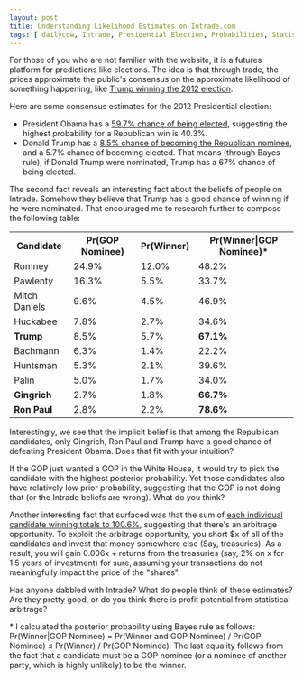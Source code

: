 ```yaml
---
layout: post
title: Understanding Likelihood Estimates on Intrade.com
tags: [ dailycow, Intrade, Presidential Election, Probabilities, Statistics ]
---
```

For those of you who are not familiar with the website, it is a futures platform for predictions like elections. The idea is that through trade, the prices approximate the public's consensus on the approximate likelihood of something happening, like <a href="http://intrade.com/v4/markets/contract/?contractId=748151">Trump winning the 2012 election</a>.

Here are some consensus estimates for the 2012 Presidential election:

* President Obama has a <a href="http://intrade.com/v4/markets/contract/?contractId=743474">59.7% chance of being elected</a>, suggesting the highest probability for a Republican win is 40.3%.
* Donald Trump has a <a href="http://intrade.com/v4/markets/contract/?contractId=741970">8.5% chance of becoming the Republican nominee</a>, and a 5.7% chance of becoming elected. That means (through Bayes rule), if Donald Trump were nominated, Trump has a 67% chance of being elected.

The second fact reveals an interesting fact about the beliefs of people on Intrade. Somehow they believe that Trump has a good chance of winning if he were nominated. That encouraged me to research further to compose the following table:

<table>
<tr><th>Candidate</th><th>Pr(GOP Nominee)</th><th>Pr(Winner)</th><th>Pr(Winner|GOP Nominee)*</th></tr>
<tr><td>Romney</td><td>24.9%</td><td>12.0%</td><td>48.2%</td></tr>
<tr><td>Pawlenty</td><td>16.3%</td><td>5.5%</td><td>33.7%</td></tr>
<tr><td>Mitch Daniels</td><td>9.6%</td><td>4.5%</td><td>46.9%</td></tr>
<tr><td>Huckabee</td><td>7.8%</td><td>2.7%</td><td>34.6%</td></tr>
<tr><td><strong>Trump</strong></td><td>8.5%</td><td>5.7%</td><td><strong>67.1%</strong></td></tr>
<tr><td>Bachmann</td><td>6.3%</td><td>1.4%</td><td>22.2%</td></tr>
<tr><td>Huntsman</td><td>5.3%</td><td>2.1%</td><td>39.6%</td></tr>
<tr><td>Palin</td><td>5.0%</td><td>1.7%</td><td>34.0%</td></tr>
<tr><td><strong>Gingrich</strong></td><td>2.7%</td><td>1.8%</td><td><strong>66.7%</strong></td></tr>
<tr><td><strong>Ron Paul</strong></td><td>2.8%</td><td>2.2%</td><td><strong>78.6%</strong></td></tr>
</table>

Interestingly, we see that the implicit belief is that among the Republican candidates, only Gingrich, Ron Paul and Trump have a good chance of defeating President Obama. Does that fit with your intuition?

If the GOP just wanted a GOP in the White House, it would try to pick the candidate with the highest posterior probability. Yet those candidates also have relatively low prior probability, suggesting that the GOP is not doing that (or the Intrade beliefs are wrong). What do you think?

Another interesting fact that surfaced was that the sum of <a href="http://intrade.com/v4/markets/?eventId=84326">each individual candidate winning totals to 100.6%</a>, suggesting that there's an arbitrage opportunity. To exploit the arbitrage opportunity, you short $x of all of the candidates and invest that money somewhere else (Say, treasuries). As a result, you will gain 0.006x + returns from the treasuries (say, 2% on x for 1.5 years of investment) for sure, assuming your transactions do not meaningfully impact the price of the "shares".

Has anyone dabbled with Intrade? What do people think of these estimates? Are they pretty good, or do you think there is profit potential from statistical arbitrage?

\* I calculated the posterior probability using Bayes rule as follows: Pr(Winner|GOP Nominee) = Pr(Winner and GOP Nominee) / Pr(GOP Nominee) ≤ Pr(Winner) / Pr(GOP Nominee). The last equality follows from the fact that a candidate must be a GOP nominee (or a nominee of another party, which is highly unlikely) to be the winner.
